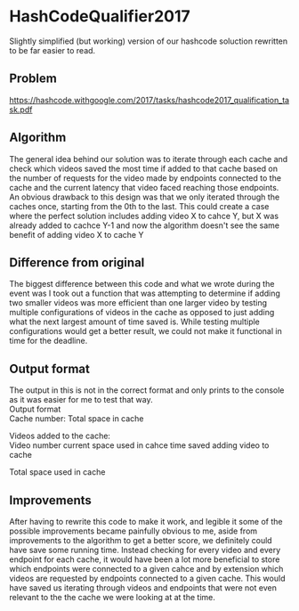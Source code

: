 # HashCodeQualifier2017
Slightly simplified (but working) version of our hashcode soluction rewritten to be far easier to read.  
  
## Problem
https://hashcode.withgoogle.com/2017/tasks/hashcode2017_qualification_task.pdf  
  
## Algorithm  
The general idea behind our solution was to iterate through each cache and check which videos saved the most time if added to that cache based on the number of requests for the video made by endpoints connected to the cache and the current latency that video faced reaching those endpoints. An obvious drawback to this design was that we only iterated through the caches once, starting from the 0th to the last. This could create a case where the perfect solution includes adding video X to cahce Y, but X was already added to cachce Y-1 and now the algorithm doesn't see the same benefit of adding video X to cache Y
  
## Difference from original
The biggest difference between this code and what we wrote during the event was I took out a function that was attempting to determine if adding two smaller videos was more efficient than one larger video by testing multiple configurations of videos in the cache as opposed to just adding what the next largest amount of time saved is. While testing multiple configurations would get a better result, we could not make it functional in time for the deadline.
  
## Output format
The output in this is not in the correct format and only prints to the console as it was easier for me to test that way.  
Output format  
Cache number: Total space in cache  
  
Videos added to the cache:  
Video number  current space used in cahce   time saved adding video to cache  
  
Total space used in cache  

## Improvements  
After having to rewrite this code to make it work, and legible it some of the possible improvements became painfully obvious to me, aside from improvements to the algorithm to get a better score, we definitely could have save some running time. Instead checking for every video and every endpoint for each cache, it would have been a lot more beneficial to store which endpoints were connected to a given cahce and by extension which videos are requested by endpoints connected to a given cache. This would have saved us iterating through videos and endpoints that were not even relevant to the the cache we were looking at at the time.
